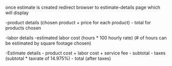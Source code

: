 once estimate is created redirect browser to estimate-details page which will display 

-product details (chosen product + price for each product)
    - total for products chosen 

-labor details
    -estimated labor cost (hours * 100 hourly rate)
    (# of hours can be estimated by square footage chosen)

-Estimate details 
    - product cost + labor cost + service fee 
    - subtotal 
    - taxes (subtotal * taxrate of 14.975%)
    - total (after taxes)